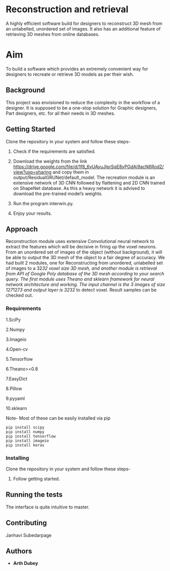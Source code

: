 # Reconstruction and retrieval
A highly efficient software build for designers to reconstruct 3D mesh from an unlabelled, unordered set of images. It also has an additional feature of retrieving 3D meshes from online databases.

# Aim

To build a software which provides an extremely convenient way for designers to recreate or retrieve 3D models as per their wish.

## Background

This project was envisioned to reduce the complexity in the workflow of a designer. It is supposed to be a one-stop solution for Graphic designers, Part designers, etc. for all their needs in 3D meshes.

## Getting Started

Clone the repository in your system and follow these steps-
1. Check if the requirements are satisfied.

2. Download the weights from the link https://drive.google.com/file/d/1f8_6yUAyuJlprSqE8yPGdAi9acN6Rod2/view?usp=sharing and copy them in output/ResidualGRUNet/default_model. The recreation module is an extensive network of 3D CNN followed by flattening and 2D CNN trained on ShapeNet database. As this a heavy network it is advised to download the pre-trained model’s weights.

3. Run the program interwin.py.

4. Enjoy your results.

## Approach

Reconstruction module uses extensive Convolutional neural network to extract the features which will be decisive in firing up the voxel neurons. From an unordered set of images of the object (without background), it will be able to output the 3D mesh of the object to a fair degree of accuracy. We had built 2 modules, one for Reconstructing from unordered, unlabelled set of images to a 32*32 voxel size 3D mesh, and another module is retrieval from API of Google Poly database of the 3D mesh according to your search query. The first module uses Theano and sklearn framework for neural network architecture and working. The input channel is the 3 images of size 127*127*3 and output layer is 32*32 to detect voxel. Result samples can be checked out.

### Requirements

1.SciPy 

2.Numpy 

3.Imageio 

4.Open-cv

5.Tensorflow

6.Theano>=0.8

7.EasyDict

8.Pillow

9.pyyaml

10.sklearn


Note- Most of these can be easily installed via pip

```
pip install scipy
pip install numpy
pip install tensorflow
pip install imageio
pip install keras
```

### Installing

Clone the repository in your system and follow these steps-
1. Follow getting started.

## Running the tests

The interface is quite intuitive to master.



## Contributing

Janhavi Subedarpage
## Authors

* **Arth Dubey** 
